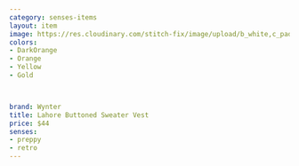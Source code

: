 ```yaml
---
category: senses-items
layout: item
image: https://res.cloudinary.com/stitch-fix/image/upload/b_white,c_pad,dpr_1.0,f_auto,h_150,q_auto,w_150/v1693045216/i8haza25tjanybxz1nfo.jpg
colors: 
- DarkOrange
- Orange
- Yellow 
- Gold



brand: Wynter
title: Lahore Buttoned Sweater Vest
price: $44
senses:
- preppy
- retro
---
```







